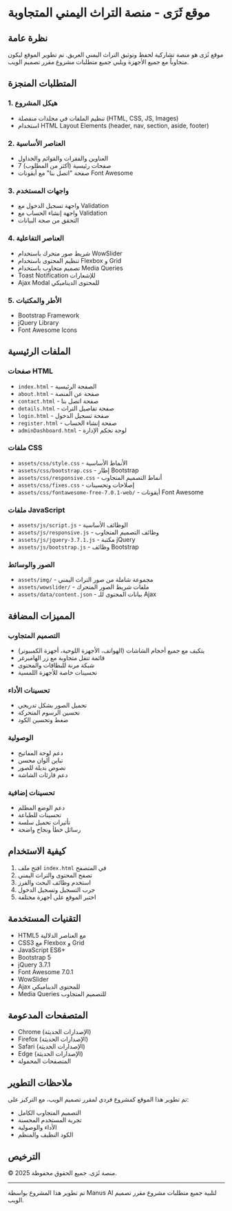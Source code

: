 # موقع ثَرَى - منصة التراث اليمني المتجاوبة

## نظرة عامة

موقع ثَرَى هو منصة تشاركية لحفظ وتوثيق التراث اليمني العريق. تم تطوير الموقع ليكون متجاوباً مع جميع الأجهزة ويلبي جميع متطلبات مشروع مقرر تصميم الويب.

## المتطلبات المنجزة

### 1. هيكل المشروع
- تنظيم الملفات في مجلدات منفصلة (HTML, CSS, JS, Images)
- استخدام HTML Layout Elements (header, nav, section, aside, footer)

### 2. العناصر الأساسية
- العناوين والفقرات والقوائم والجداول
- 7 صفحات رئيسية (أكثر من المطلوب)
- صفحة "اتصل بنا" مع أيقونات Font Awesome

### 3. واجهات المستخدم
- واجهة تسجيل الدخول مع Validation
- واجهة إنشاء الحساب مع Validation
- التحقق من صحة البيانات

### 4. العناصر التفاعلية
- شريط صور متحرك باستخدام WowSlider
- تنظيم المحتوى باستخدام Flexbox و Grid
- تصميم متجاوب باستخدام Media Queries
- Toast Notification للإشعارات
- Ajax Modal للمحتوى الديناميكي

### 5. الأطر والمكتبات
- Bootstrap Framework
- jQuery Library
- Font Awesome Icons

## الملفات الرئيسية

### صفحات HTML
- `index.html` - الصفحة الرئيسية
- `about.html` - صفحة عن المنصة
- `contact.html` - صفحة اتصل بنا
- `details.html` - صفحة تفاصيل التراث
- `login.html` - صفحة تسجيل الدخول
- `register.html` - صفحة إنشاء الحساب
- `adminDashboard.html` - لوحة تحكم الإدارة

### ملفات CSS
- `assets/css/style.css` - الأنماط الأساسية
- `assets/css/bootstrap.css` - إطار Bootstrap
- `assets/css/responsive.css` - أنماط التصميم المتجاوب
- `assets/css/fixes.css` - إصلاحات وتحسينات
- `assets/css/fontawesome-free-7.0.1-web/` - أيقونات Font Awesome

### ملفات JavaScript
- `assets/js/script.js` - الوظائف الأساسية
- `assets/js/responsive.js` - وظائف التصميم المتجاوب
- `assets/js/jquery-3.7.1.js` - مكتبة jQuery
- `assets/js/bootstrap.js` - وظائف Bootstrap

### الصور والوسائط
- `assets/img/` - مجموعة شاملة من صور التراث اليمني
- `assets/wowslider/` - ملفات شريط الصور المتحرك
- `assets/data/content.json` - بيانات المحتوى للـ Ajax

## المميزات المضافة

### التصميم المتجاوب
- يتكيف مع جميع أحجام الشاشات (الهواتف، الأجهزة اللوحية، أجهزة الكمبيوتر)
- قائمة تنقل متجاوبة مع زر الهامبرغر
- شبكة مرنة للبطاقات والمحتوى
- تحسينات خاصة للأجهزة اللمسية

### تحسينات الأداء
- تحميل الصور بشكل تدريجي
- تحسين الرسوم المتحركة
- ضغط وتحسين الكود

### الوصولية
- دعم لوحة المفاتيح
- تباين ألوان محسن
- نصوص بديلة للصور
- دعم قارئات الشاشة

### تحسينات إضافية
- دعم الوضع المظلم
- تحسينات للطباعة
- تأثيرات تحميل سلسة
- رسائل خطأ ونجاح واضحة

## كيفية الاستخدام

1. افتح ملف `index.html` في المتصفح
2. تصفح المحتوى والتراث اليمني
3. استخدم وظائف البحث والفرز
4. جرب التسجيل وتسجيل الدخول
5. اختبر الموقع على أجهزة مختلفة

## التقنيات المستخدمة

- HTML5 مع العناصر الدلالية
- CSS3 مع Flexbox و Grid
- JavaScript ES6+
- Bootstrap 5
- jQuery 3.7.1
- Font Awesome 7.0.1
- WowSlider
- Ajax للمحتوى الديناميكي
- Media Queries للتصميم المتجاوب

## المتصفحات المدعومة

- Chrome (الإصدارات الحديثة)
- Firefox (الإصدارات الحديثة)
- Safari (الإصدارات الحديثة)
- Edge (الإصدارات الحديثة)
- المتصفحات المحمولة

## ملاحظات التطوير

تم تطوير هذا الموقع كمشروع فردي لمقرر تصميم الويب، مع التركيز على:
- التصميم المتجاوب الكامل
- تجربة المستخدم المحسنة
- الأداء والوصولية
- الكود النظيف والمنظم

## الترخيص

© 2025 منصة ثَرَى. جميع الحقوق محفوظة.

---

تم تطوير هذا المشروع بواسطة Manus AI لتلبية جميع متطلبات مشروع مقرر تصميم الويب.